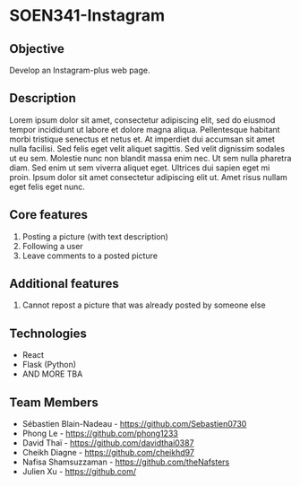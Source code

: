 # SOEN341-Instagram

## Objective
Develop an Instagram-plus web page.

## Description
Lorem ipsum dolor sit amet, consectetur adipiscing elit, sed do eiusmod tempor incididunt ut labore et dolore magna aliqua. Pellentesque habitant morbi tristique senectus et netus et. At imperdiet dui accumsan sit amet nulla facilisi. Sed felis eget velit aliquet sagittis. Sed velit dignissim sodales ut eu sem. Molestie nunc non blandit massa enim nec. Ut sem nulla pharetra diam. Sed enim ut sem viverra aliquet eget. Ultrices dui sapien eget mi proin. Ipsum dolor sit amet consectetur adipiscing elit ut. Amet risus nullam eget felis eget nunc. 

## Core features
1. Posting a picture (with text description)
2. Following a user
3. Leave comments to a posted picture

## Additional features
1. Cannot repost a picture that was already posted by someone else


## Technologies
* React
* Flask (Python)
* AND MORE TBA

## Team Members
* Sébastien Blain-Nadeau - https://github.com/Sebastien0730
* Phong Le - https://github.com/phong1233
* David Thaï - https://github.com/davidthai0387
* Cheikh Diagne - https://github.com/cheikhd97
* Nafisa Shamsuzzaman - https://github.com/theNafsters
* Julien Xu - https://github.com/



